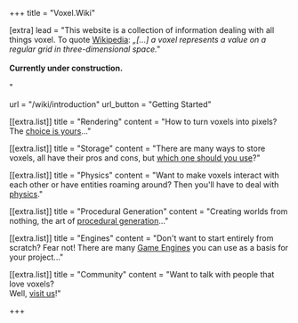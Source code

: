 +++
title = "Voxel.Wiki"

[extra]
lead = "This website is a collection of information dealing with all things voxel. To quote <a href='https://en.wikipedia.org/wiki/Voxel'>Wikipedia</a>:&nbsp;<i>„[...] a voxel represents a value on a regular grid in three-dimensional space.‟</i> <br><br><b>Currently under construction.</b><br><br>"

url = "/wiki/introduction"
url_button = "Getting Started"

[[extra.list]]
title = "Rendering"
content = "How to turn voxels into pixels?<br> The <a href='wiki/rendering/'>choice is yours</a>..."

[[extra.list]]
title = "Storage"
content = "There are many ways to store voxels, all have their pros and cons, but <a href='wiki/storage/'>which one should you use</a>?"

[[extra.list]]
title = "Physics"
content = "Want to make voxels interact with each other or have entities roaming around? Then you'll have to deal with <a href='wiki/physics/'>physics</a>."

[[extra.list]]
title = "Procedural Generation"
content = "Creating worlds from nothing, the art of <a href='wiki/procgen/'>procedural generation</a>..."

[[extra.list]]
title = "Engines"
content = "Don't want to start entirely from scratch? Fear not! There are many <a href='wiki/engines/'>Game Engines</a> you can use as a basis for your project..."

[[extra.list]]
title = "Community"
content = "Want to talk with people that love voxels?<br>Well, <a href='http://voxelgamedev.com/'>visit us</a>!"

+++
